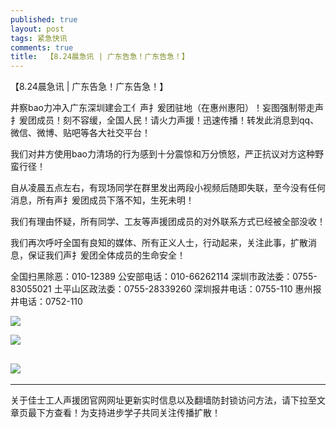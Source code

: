 ```yaml
---
published: true
layout: post
tags: 紧急快讯
comments: true
title:  【8.24晨急讯 | 广东告急！广东告急！】
---
```



【8.24晨急讯 | 广东告急！广东告急！】

井察bao力冲入广东深圳建会工亻声扌爰团驻地（在惠州惠阳）！妄图强制带走声扌爰团成员！刻不容缓，全国人民！请火力声援！迅速传播！转发此消息到qq、微信、微博、贴吧等各大社交平台！

我们对井方使用bao力清场的行为感到十分震惊和万分愤怒，严正抗议对方这种野蛮行径！

自从凌晨五点左右，有现场同学在群里发出两段小视频后随即失联，至今没有任何消息，所有声扌爰团成员下落不知，生死未明！

我们有理由怀疑，所有同学、工友等声援团成员的对外联系方式已经被全部没收！

我们再次呼吁全国有良知的媒体、所有正义人士，行动起来，关注此事，扩散消息，保证我们声扌爰团全体成员的生命安全！

全国扫黑除恶：010-12389
公安部电话：010-66262114
深圳市政法委：0755-83055021
土平山区政法委：0755-28339260
深圳报井电话：0755-110
惠州报井电话：0752-110


![](https://files.catbox.moe/sew10r.jpg)

![](https://i.loli.net/2018/08/24/5b7f412ac752b.jpg)

![](https://i.ooxx.ooo/2018/08/23/fd05956c41cb2f84c93ae5ca9bdb5589.jpg)
---

---
关于佳士工人声援团官网网址更新实时信息以及翻墙防封锁访问方法，请下拉至文章页最下方查看！为支持进步学子共同关注传播扩散！
